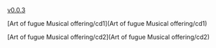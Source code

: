 [v0.0.3](https://github.com/littleflute/Bach/edit/master/README.md)

[Art of fugue Musical offering/cd1](Art of fugue Musical offering/cd1)

[Art of fugue Musical offering/cd2](Art of fugue Musical offering/cd2)
